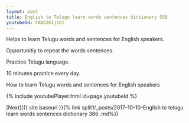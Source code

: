 ```yaml
---
layout: post
title: English to Telugu learn words sentences dictionary 558 
youtubeId: FAAGIK1jsbI
---
```

 
 
Helps to learn Telugu words and sentences for English speakers.

Opportunitiy to repeat the words sentences. 

Practice Telugu language. 
 
10 minutes practice every day. 
 
How to learn Telugu words and sentences for English speakers 
 
{% include youtubePlayer.html id=page.youtubeId %}
 
 
[Next]({{ site.baseurl }}{% link  split1/_posts/2017-10-10-English to telugu learn words sentences dictionary 386 .md%})
 
